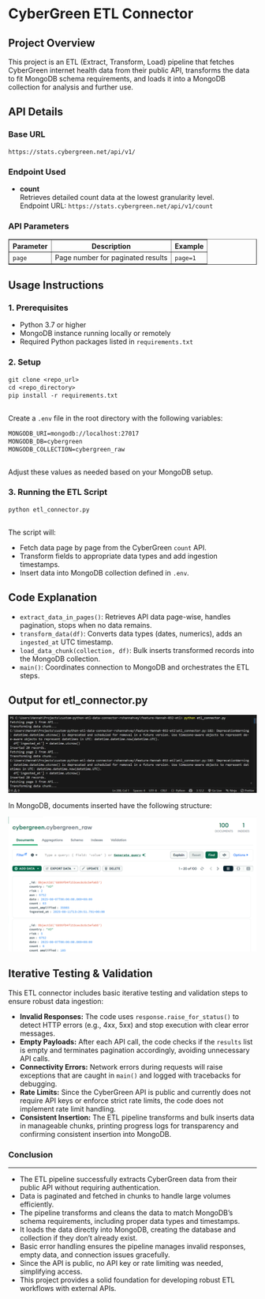 <!DOCTYPE html>
<html lang="en">
<body>
  <h1>CyberGreen ETL Connector</h1>

  <h2>Project Overview</h2>
  <p>
    This project is an ETL (Extract, Transform, Load) pipeline that fetches CyberGreen internet health data from their public API,
    transforms the data to fit MongoDB schema requirements, and loads it into a MongoDB collection for analysis and further use.
  </p>

  <h2>API Details</h2>
  <h3>Base URL</h3>
  <pre><code>https://stats.cybergreen.net/api/v1/</code></pre>

  <h3>Endpoint Used</h3>
  <ul>
    <li><strong>count</strong><br/>
      Retrieves detailed count data at the lowest granularity level.<br/>
      Endpoint URL: <code>https://stats.cybergreen.net/api/v1/count</code>
    </li>
  </ul>

  <h3>API Parameters</h3>
  <table border="1" cellpadding="5" cellspacing="0">
    <thead>
      <tr>
        <th>Parameter</th>
        <th>Description</th>
        <th>Example</th>
      </tr>
    </thead>
    <tbody>
      <tr>
        <td><code>page</code></td>
        <td>Page number for paginated results</td>
        <td><code>page=1</code></td>
      </tr>
    </tbody>
  </table>

  <h2>Usage Instructions</h2>
  <h3>1. Prerequisites</h3>
  <ul>
    <li>Python 3.7 or higher</li>
    <li>MongoDB instance running locally or remotely</li>
    <li>Required Python packages listed in <code>requirements.txt</code></li>
  </ul>

  <h3>2. Setup</h3>
  <pre><code>git clone &lt;repo_url&gt;
cd &lt;repo_directory&gt;
pip install -r requirements.txt
  </code></pre>
  <p>Create a <code>.env</code> file in the root directory with the following variables:</p>
  <pre><code>MONGODB_URI=mongodb://localhost:27017
MONGODB_DB=cybergreen
MONGODB_COLLECTION=cybergreen_raw
  </code></pre>
  <p>Adjust these values as needed based on your MongoDB setup.</p>

  <h3>3. Running the ETL Script</h3>
  <pre><code>python etl_connector.py
  </code></pre>
  <p>The script will:</p>
  <ul>
    <li>Fetch data page by page from the CyberGreen <code>count</code> API.</li>
    <li>Transform fields to appropriate data types and add ingestion timestamps.</li>
    <li>Insert data into MongoDB collection defined in <code>.env</code>.</li>
  </ul>

  <h2>Code Explanation</h2>
  <ul>
    <li><code>extract_data_in_pages()</code>: Retrieves API data page-wise, handles pagination, stops when no data remains.</li>
    <li><code>transform_data(df)</code>: Converts data types (dates, numerics), adds an <code>ingested_at</code> UTC timestamp.</li>
    <li><code>load_data_chunk(collection, df)</code>: Bulk inserts transformed records into the MongoDB collection.</li>
    <li><code>main()</code>: Coordinates connection to MongoDB and orchestrates the ETL steps.</li>
  </ul>

  <h2>Output for etl_connector.py
  </h2>
    <img src="images/ETL.png" alt="Output 1"/>

  <p>In MongoDB, documents inserted have the following structure:</p>
 
<img src="images/db.png"/>


<h2>Iterative Testing & Validation</h2>
<p>This ETL connector includes basic iterative testing and validation steps to ensure robust data ingestion:</p>
<ul>
  <li><strong>Invalid Responses:</strong> The code uses <code>response.raise_for_status()</code> to detect HTTP errors (e.g., 4xx, 5xx) and stop execution with clear error messages.</li>
  <li><strong>Empty Payloads:</strong> After each API call, the code checks if the <code>results</code> list is empty and terminates pagination accordingly, avoiding unnecessary API calls.</li>
  <li><strong>Connectivity Errors:</strong> Network errors during requests will raise exceptions that are caught in <code>main()</code> and logged with tracebacks for debugging.</li>
  <li><strong>Rate Limits:</strong> Since the CyberGreen API is public and currently does not require API keys or enforce strict rate limits, the code does not implement rate limit handling.</li>
  <li><strong>Consistent Insertion:</strong> The ETL pipeline transforms and bulk inserts data in manageable chunks, printing progress logs for transparency and confirming consistent insertion into MongoDB.</li>
</ul>


<h3>Conclusion</h3><hr/>

<ul>
  <li>The ETL pipeline successfully extracts CyberGreen data from their public API without requiring authentication.</li>
  <li>Data is paginated and fetched in chunks to handle large volumes efficiently.</li>
  <li>The pipeline transforms and cleans the data to match MongoDB’s schema requirements, including proper data types and timestamps.</li>
  <li>It loads the data directly into MongoDB, creating the database and collection if they don’t already exist.</li>
  <li>Basic error handling ensures the pipeline manages invalid responses, empty data, and connection issues gracefully.</li>
  <li>Since the API is public, no API key or rate limiting was needed, simplifying access.</li>
  <li>This project provides a solid foundation for developing robust ETL workflows with external APIs.</li>
</ul>

  
</body>
</html>
